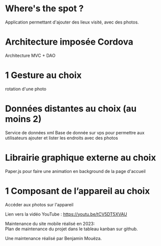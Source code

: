 # Where's the spot ?
Application permettant d'ajouter des lieux visité, avec des photos.
# Architecture imposée Cordova
Architecture MVC + DAO 
# 1 Gesture au choix 
rotation d'une photo
# Données distantes au choix (au moins 2)
Service de données xml
Base de donnée sur vps pour permettre aux utilisateurs ajouter et lister les endroits avec des photos
# Librairie graphique externe au choix 
Paper.js pour faire une animation en background de la page d'accueil
# 1 Composant de l’appareil au choix
Accéder aux photos sur l'appareil

Lien vers la vidéo YouTube : https://youtu.be/tCV5DT5XVAU  


Maintenance du site mobile réalisé en 2023:  
Plan de maintenance du projet dans le tableau kanban sur github.  

Une maintenance réalisé par Benjamin Mouëza.  
